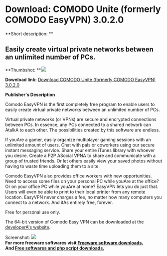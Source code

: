 # Download: COMODO Unite (formerly COMODO EasyVPN) 3.0.2.0

**Short description: **

## Easily create virtual private networks between an unlimited number of PCs.

  
**Thumbshot: **![](http://www.freewarefiles.com/screenshot/comodoeasyvpn_md.jpg)   
  
**Download link:** [Download COMODO Unite (formerly COMODO EasyVPN) 3.0.2.0](http://freesoftwares.boysofts.com/Comodo-Unite_program_48757.html)  
  

**Publisher's Description**  
  

Comodo EasyVPN is the first completely free program to enable users to easily
create virtual private networks between an unlimited number of PCs.

Virtual private networks (or VPNs) are secure and encrypted connections
between PCs. In essence, any PCs connected to a shared network can AtalkA to
each other. The possibilities created by this software are endless.

If youAre a gamer, easily organize multiplayer gaming sessions with an
unlimited amount of users. Chat with pals or coworkers using our secure
instant messaging service. Share your entire iTunes library with whoever you
desire. Create a P2P ASocial VPNA to share and communicate with a group of
trusted friends. Or let others easily view your saved photos without having to
waste time uploading them to a site.

Comodo EasyVPN also provides office workers with new opportunities. Need to
access some files on your personal PC while youAre at the office? Or on your
office PC while youAre at home? EasyVPN lets you do just that. Users will even
be able to print to their local printer from any remote location. EasyVPN
never charges a fee, no matter how many computers you connect to a network.
And itAs entirely free, forever.

Free for personal use only.

The 64-bit version of Comodo Easy VPN can be downloaded at the [developerA's
website](http://easy-vpn.comodo.com/download.html).

  
  
Screenshot: ![](http://www.freewarefiles.com/screenshot/comodoeasyvpn.jpg)  
**For more freeware softwares visit [Freeware software downloads.](http://freesoftwares.boysofts.com/)**   
**And [Free softwares and php script downloads.](http://www.boysofts.com/)**

